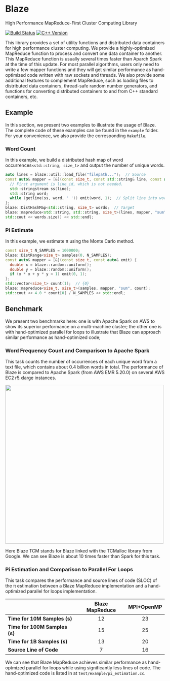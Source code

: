 # Blaze
High Performance MapReduce-First Cluster Computing Library

[![Build Status](https://travis-ci.org/junhao12131/blaze.svg?branch=master)](https://travis-ci.org/junhao12131/blaze)
[![C++ Version](https://img.shields.io/badge/c%2B%2B-%3E%3D_14-blue.svg)](https://en.wikipedia.org/wiki/C%2B%2B14)

This library provides a set of utility functions and distributed data containers for high performance cluster computing.
We provide a highly-optimized MapReduce function to process and convert one data container to another.
This MapReduce function is usually several times faster than Aparch Spark at the time of this update.
For most parallel algorithms, users only need to write a few mapper functions and they will get similar performance as hand-optimized code written with raw sockets and threads.
We also provide some additional features to complement MapReduce, such as loading files to distributed data containers, thread-safe random number generators, and functions for converting distributed containers to and from C++ standard containers, etc.

## Example
In this section, we present two examples to illustrate the usage of Blaze.
The complete code of these examples can be found in the `example` folder.
For your convenience, we also provide the corresponding `Makefile`.

### Word Count
In this example, we build a distributed hash map of word occurrences`<std::string, size_t>` and output the number of unique words.
```C++
auto lines = blaze::util::load_file("filepath...");  // Source
const auto& mapper = [&](const size_t, const std::string& line, const auto& emit) {
  // First argument is line_id, which is not needed.
  std::stringstream ss(line);
  std::string word;
  while (getline(ss, word, ' ')) emit(word, 1);  // Split line into words.
};
blaze::DistHashMap<std::string, size_t> words;  // Target
blaze::mapreduce<std::string, std::string, size_t>(lines, mapper, "sum", words);
std::cout << words.size() << std::endl;
```

### Pi Estimate
In this example, we estimate π using the Monte Carlo method.
```C++
const size_t N_SAMPLES = 1000000;
blaze::DistRange<size_t> samples(0, N_SAMPLES);
const auto& mapper = [&](const size_t, const auto& emit) {
  double x = blaze::random::uniform();
  double y = blaze::random::uniform();
  if (x * x + y * y < 1) emit(0, 1);
};
std::vector<size_t> count(1);  // {0}
blaze::mapreduce<size_t, size_t>(samples, mapper, "sum", count);
std::cout << 4.0 * count[0] / N_SAMPLES << std::endl;
```

## Benchmark
We present two benchmarks here:
one is with Apache Spark on AWS to show its superior performance on a multi-machine cluster;
the other one is with hand-optimized parallel for loops to illustrate that Blaze can approach similar performance as hand-optimized code;

### Word Frequency Count and Comparison to Apache Spark
This task counts the number of occurrences of each unique word from a text file, which contains about 0.4 billion words in total.
The performance of Blaze is compared to Apache Spark (from AWS EMR 5.20.0) on several AWS EC2 r5.xlarge instances.

<img src="https://raw.githubusercontent.com/junhao12131/blaze/master/test/benchmark/plot/wordcount_speed.png" width="500">

Here Blaze TCM stands for Blaze linked with the TCMalloc library from Google.
We can see Blaze is about 10 times faster than Spark for this task.

### Pi Estimation and Comparison to Parallel For Loops
This task compares the performance and source lines of code (SLOC) of the π estimation between a Blaze MapReduce implementation and a hand-optimized parallel for loops implementation.

|  | Blaze MapReduce | MPI+OpenMP |
| --- | :---: | :---: |
| **Time for 10M Samples (s)** | 12 | 23 |
| **Time for 100M Samples (s)** | 15 | 25 |
| **Time for 1B Samples (s)** | 13 | 20 |
| **Source Line of Code** | 7 | 16 |

We can see that Blaze MapReduce achieves similar performance as hand-optmized parallel for loops while using significantly less lines of code.
The hand-optimized code is listed in at `test/example/pi_estimation.cc`.
